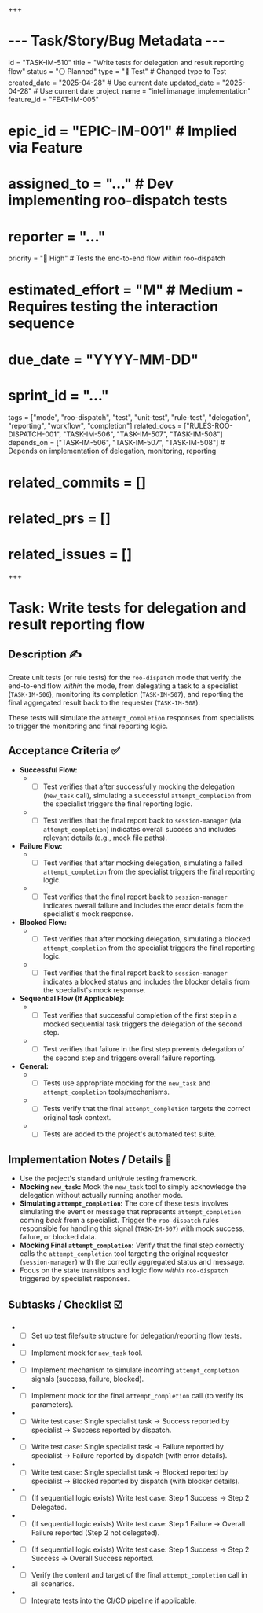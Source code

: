 +++
# --- Task/Story/Bug Metadata ---
id = "TASK-IM-510"
title = "Write tests for delegation and result reporting flow"
status = "⚪️ Planned"
type = "🧪 Test" # Changed type to Test
created_date = "2025-04-28" # Use current date
updated_date = "2025-04-28" # Use current date
project_name = "intellimanage_implementation"
feature_id = "FEAT-IM-005"
# epic_id = "EPIC-IM-001" # Implied via Feature
# assigned_to = "..." # Dev implementing roo-dispatch tests
# reporter = "..."
priority = "🔼 High" # Tests the end-to-end flow within roo-dispatch
# estimated_effort = "M" # Medium - Requires testing the interaction sequence
# due_date = "YYYY-MM-DD"
# sprint_id = "..."
tags = ["mode", "roo-dispatch", "test", "unit-test", "rule-test", "delegation", "reporting", "workflow", "completion"]
related_docs = ["RULES-ROO-DISPATCH-001", "TASK-IM-506", "TASK-IM-507", "TASK-IM-508"]
depends_on = ["TASK-IM-506", "TASK-IM-507", "TASK-IM-508"] # Depends on implementation of delegation, monitoring, reporting
# related_commits = []
# related_prs = []
# related_issues = []
+++

# Task: Write tests for delegation and result reporting flow

## Description ✍️

Create unit tests (or rule tests) for the `roo-dispatch` mode that verify the end-to-end flow *within* the mode, from delegating a task to a specialist (`TASK-IM-506`), monitoring its completion (`TASK-IM-507`), and reporting the final aggregated result back to the requester (`TASK-IM-508`).

These tests will simulate the `attempt_completion` responses from specialists to trigger the monitoring and final reporting logic.

## Acceptance Criteria ✅

*   **Successful Flow:**
    *   - [ ] Test verifies that after successfully mocking the delegation (`new_task` call), simulating a successful `attempt_completion` from the specialist triggers the final reporting logic.
    *   - [ ] Test verifies that the final report back to `session-manager` (via `attempt_completion`) indicates overall success and includes relevant details (e.g., mock file paths).
*   **Failure Flow:**
    *   - [ ] Test verifies that after mocking delegation, simulating a failed `attempt_completion` from the specialist triggers the final reporting logic.
    *   - [ ] Test verifies that the final report back to `session-manager` indicates overall failure and includes the error details from the specialist's mock response.
*   **Blocked Flow:**
    *   - [ ] Test verifies that after mocking delegation, simulating a blocked `attempt_completion` from the specialist triggers the final reporting logic.
    *   - [ ] Test verifies that the final report back to `session-manager` indicates a blocked status and includes the blocker details from the specialist's mock response.
*   **Sequential Flow (If Applicable):**
    *   - [ ] Test verifies that successful completion of the first step in a mocked sequential task triggers the delegation of the second step.
    *   - [ ] Test verifies that failure in the first step prevents delegation of the second step and triggers overall failure reporting.
*   **General:**
    *   - [ ] Tests use appropriate mocking for the `new_task` and `attempt_completion` tools/mechanisms.
    *   - [ ] Tests verify that the final `attempt_completion` targets the correct original task context.
    *   - [ ] Tests are added to the project's automated test suite.

## Implementation Notes / Details 📝

*   Use the project's standard unit/rule testing framework.
*   **Mocking `new_task`:** Mock the `new_task` tool to simply acknowledge the delegation without actually running another mode.
*   **Simulating `attempt_completion`:** The core of these tests involves simulating the event or message that represents `attempt_completion` coming *back* from a specialist. Trigger the `roo-dispatch` rules responsible for handling this signal (`TASK-IM-507`) with mock success, failure, or blocked data.
*   **Mocking Final `attempt_completion`:** Verify that the final step correctly calls the `attempt_completion` tool targeting the original requester (`session-manager`) with the correctly aggregated status and message.
*   Focus on the state transitions and logic flow *within* `roo-dispatch` triggered by specialist responses.

## Subtasks / Checklist ☑️

*   - [ ] Set up test file/suite structure for delegation/reporting flow tests.
*   - [ ] Implement mock for `new_task` tool.
*   - [ ] Implement mechanism to simulate incoming `attempt_completion` signals (success, failure, blocked).
*   - [ ] Implement mock for the final `attempt_completion` call (to verify its parameters).
*   - [ ] Write test case: Single specialist task -> Success reported by specialist -> Success reported by dispatch.
*   - [ ] Write test case: Single specialist task -> Failure reported by specialist -> Failure reported by dispatch (with error details).
*   - [ ] Write test case: Single specialist task -> Blocked reported by specialist -> Blocked reported by dispatch (with blocker details).
*   - [ ] (If sequential logic exists) Write test case: Step 1 Success -> Step 2 Delegated.
*   - [ ] (If sequential logic exists) Write test case: Step 1 Failure -> Overall Failure reported (Step 2 not delegated).
*   - [ ] (If sequential logic exists) Write test case: Step 1 Success -> Step 2 Success -> Overall Success reported.
*   - [ ] Verify the content and target of the final `attempt_completion` call in all scenarios.
*   - [ ] Integrate tests into the CI/CD pipeline if applicable.
